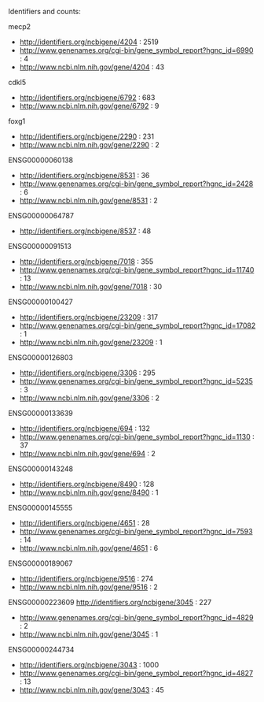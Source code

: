 Identifiers and counts:

mecp2
- http://identifiers.org/ncbigene/4204 : 2519
- http://www.genenames.org/cgi-bin/gene_symbol_report?hgnc_id=6990 : 4
- http://www.ncbi.nlm.nih.gov/gene/4204 : 43

cdkl5
- http://identifiers.org/ncbigene/6792 : 683
- http://www.ncbi.nlm.nih.gov/gene/6792 : 9

foxg1
- http://identifiers.org/ncbigene/2290 : 231
- http://www.ncbi.nlm.nih.gov/gene/2290 : 2

ENSG00000060138
- http://identifiers.org/ncbigene/8531 : 36
- http://www.genenames.org/cgi-bin/gene_symbol_report?hgnc_id=2428 : 6
- http://www.ncbi.nlm.nih.gov/gene/8531 : 2

ENSG00000064787
- http://identifiers.org/ncbigene/8537 : 48

ENSG00000091513
- http://identifiers.org/ncbigene/7018 : 355
- http://www.genenames.org/cgi-bin/gene_symbol_report?hgnc_id=11740 : 13
- http://www.ncbi.nlm.nih.gov/gene/7018 : 30

ENSG00000100427
- http://identifiers.org/ncbigene/23209 : 317
- http://www.genenames.org/cgi-bin/gene_symbol_report?hgnc_id=17082 : 1
- http://www.ncbi.nlm.nih.gov/gene/23209 : 1

ENSG00000126803
- http://identifiers.org/ncbigene/3306 : 295
- http://www.genenames.org/cgi-bin/gene_symbol_report?hgnc_id=5235 : 3
- http://www.ncbi.nlm.nih.gov/gene/3306 : 2

ENSG00000133639
- http://identifiers.org/ncbigene/694 : 132
- http://www.genenames.org/cgi-bin/gene_symbol_report?hgnc_id=1130 : 37
- http://www.ncbi.nlm.nih.gov/gene/694 : 2

ENSG00000143248
- http://identifiers.org/ncbigene/8490 : 128
- http://www.ncbi.nlm.nih.gov/gene/8490 : 1

ENSG00000145555
- http://identifiers.org/ncbigene/4651 : 28
- http://www.genenames.org/cgi-bin/gene_symbol_report?hgnc_id=7593 : 14
- http://www.ncbi.nlm.nih.gov/gene/4651 : 6

ENSG00000189067
- http://identifiers.org/ncbigene/9516 : 274
- http://www.ncbi.nlm.nih.gov/gene/9516 : 2

ENSG00000223609
 http://identifiers.org/ncbigene/3045 : 227
- http://www.genenames.org/cgi-bin/gene_symbol_report?hgnc_id=4829 : 2
- http://www.ncbi.nlm.nih.gov/gene/3045 : 1

ENSG00000244734
- http://identifiers.org/ncbigene/3043 : 1000
- http://www.genenames.org/cgi-bin/gene_symbol_report?hgnc_id=4827 : 13
- http://www.ncbi.nlm.nih.gov/gene/3043 : 45

